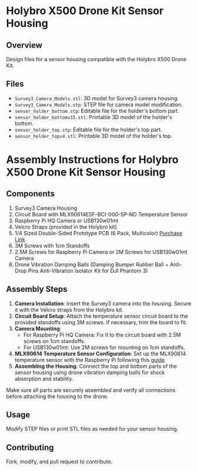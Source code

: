 # Holybro X500 Drone Kit Sensor Housing

## Overview
Design files for a sensor housing compatible with the Holybro X500 Drone Kit.

## Files
- `Survey3_Camera_Models.stl`: 3D model for Survey3 camera housing.
- `Survey3_Camera_Models.stp`: STEP file for camera model modification.
- `sensor_holder_bottom.stp`: Editable file for the holder's bottom part.
- `sensor_holder_bottomv15.stl`: Printable 3D model of the holder's bottom.
- `sensor_holder_top.stp`: Editable file for the holder's top part.
- `sensor_holder_topv4.stl`: Printable 3D model of the holder's top.

# Assembly Instructions for Holybro X500 Drone Kit Sensor Housing

## Components
1. Survey3 Camera Housing
2. Circuit Board with MLX90614ESF-BCI-000-SP-ND Temperature Sensor
3. Raspberry Pi HQ Camera or USB130w01mt
4. Velcro Straps (provided in the Holybro kit)
5. 1/4 Sized Double-Sided Prototype PCB (6 Pack, Multicolor) [Purchase Link](https://www.amazon.com/gp/product/B09ZPGJ58F/ref=ewc_pr_img_1?smid=A2E7YALNIES9BY&th=1)
6. 3M Screws with 1cm Standoffs
7. 2.5M Screws for Raspberry Pi Camera or 2M Screws for USB130w01mt Camera
8. Drone Vibration Damping Balls (Damping Bumper Rubber Ball + Anti-Drop Pins Anti-Vibration Isolator Kit for DJI Phantom 3)

## Assembly Steps
1. **Camera Installation**: Insert the Survey3 camera into the housing. Secure it with the Velcro straps from the Holybro kit.
2. **Circuit Board Setup**: Attach the temperature sensor circuit board to the provided standoffs using 3M screws. If necessary, trim the board to fit.
3. **Camera Mounting**:
   - For Raspberry Pi HQ Camera: Fix it to the circuit board with 2.5M screws on 1cm standoffs.
   - For USB130w01mt: Use 2M screws for mounting on 1cm standoffs.
4. **MLX90614 Temperature Sensor Configuration**: Set up the MLX90614 temperature sensor with the Raspberry Pi following this [guide](https://olegkutkov.me/2017/08/10/mlx90614-raspberry/).
5. **Assembling the Housing**: Connect the top and bottom parts of the sensor housing using drone vibration damping balls for shock absorption and stability.

Make sure all parts are securely assembled and verify all connections before attaching the housing to the drone.


## Usage
Modify STEP files or print STL files as needed for your sensor housing.

## Contributing
Fork, modify, and pull request to contribute.

